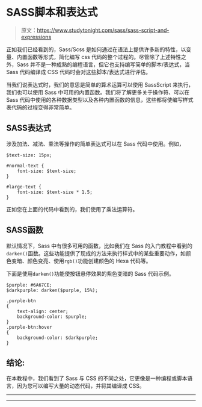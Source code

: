 # SASS脚本和表达式

> 原文：<https://www.studytonight.com/sass/sass-script-and-expressions>

正如我们已经看到的，Sass/Scss 是如何通过在语法上提供许多新的特性，以变量、内置函数等形式，简化编写 css 代码的整个过程的。尽管除了上述特性之外，Sass 并不是一种成熟的编程语言，但它也支持编写简单的脚本/表达式，当 Sass 代码编译成 CSS 代码时会对这些脚本/表达式进行评估。

当我们说表达式时，我们的意思是简单的算术运算可以使用 SassScript 来执行，我们也可以使用 Sass 中可用的内置函数。我们将了解更多关于操作符、可以在 Sass 代码中使用的各种数据类型以及各种内置函数的信息，这些都将使编写样式表代码的过程变得非常简单。

## SASS表达式

涉及加法、减法、乘法等操作的简单表达式可以在 Sass 代码中使用。例如，

```
$text-size: 15px;

#normal-text {
    font-size: $text-size;
}

#large-text {
    font-size: $text-size * 1.5;
}

```

正如您在上面的代码中看到的，我们使用了乘法运算符。

## SASS函数

默认情况下，Sass 中有很多可用的函数，比如我们在 Sass 的入门教程中看到的`darken()`函数。这些功能提供了现成的方法来执行样式中的某些重要动作，如颜色变暗、颜色变亮、使用`rgb()`功能创建颜色的 Hexa 代码等。

下面是使用`darken()`功能使按钮悬停效果的紫色变暗的 Sass 代码示例。

```
$purple: #6A67CE;
$darkpurple: darken($purple, 15%);

.purple-btn 
{
    text-align: center;
    background-color: $purple;
} 
.purple-btn:hover
{
    background-color: $darkpurple;
}
```

## 结论:

在本教程中，我们看到了 Sass 与 CSS 的不同之处，它更像是一种编程或脚本语言，因为您可以编写大量的动态代码，并将其编译成 CSS。

* * *

* * *